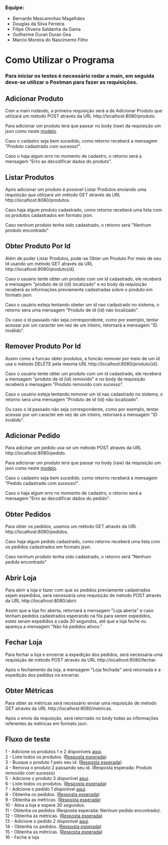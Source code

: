 ### Equipe: 
* Bernardo Mascarenhas Magalhães
* Douglas da Silva Ferreira
* Filipe Oliveira Saldanha da Gama
* Guilherme Duran Duran Gea
* Marcio Moreira do Nascimento Filho

# Como Utilizar o Programa

### Para iniciar os testes é necessário rodar a main, em seguida deve-se utilizar o Postman para fazer as requisições.

## Adicionar Produto
Com a main rodando, a primeira requisição será a de Adicionar Produto que utilizará um método POST através da URL http://localhost:8080/produto.

Para adicionar um produto terá que passar no body (raw) da requisição um json como neste [modelo](https://github.com/GuiDDuran/API-McRonalds-ProjetoAP1/blob/main/Modelos%20Json/JSON-Produtos.txt).

Caso o cadastro seja bem sucedido, como retorno receberá a mensagem "Produto cadastrado com sucesso!".

Caso o haja algum erro no momento de cadastro, o retorno será a mensagem "Erro ao decodificar dados do produto".


## Listar Produtos
Após adicionar um produto é possivel Listar Produtos enviando uma requisição que utilizará um método GET através da URL http://localhost:8080/produtos.

Caso haja algum produto cadastrado, como retorno receberá uma lista com os produtos cadastrados em formato json.

Caso nenhum produto tenha sido cadastrado, o retorno será "Nenhum produto encontrado"

## Obter Produto Por Id
Além de poder Listar Produtos, pode-se Obter um Produto Por meio de seu Id usando um método GET através da URL http://localhost:8080/produto{id}.

Caso o usuário tente obter um produto com um id cadastrado, ele receberá a mensagem "produto de id {id} localizado" e no body da requisição receberá as informações previamente cadastradas sobre o produto em formato json.

Caso o usuário esteja tentando obeter um id nao cadastrado no sistema, o retorno sera uma mensagem "Produto de id {id} não localizado".

Ou caso o id passado não seja correspondente, como por exemplo, tentar acessar por um caracter em vez de um inteiro, retornará a mensagem "ID inválido".

## Remover Produto Por Id
Assim como a funcao obter produtos, a funcão remover por meio de um id usa o método DELETE pela mesma URL http://localhost:8080/produto{id}.

Caso o usuário tente obter um produto com um id cadastrado, ele receberá a mensagem "produto de id {id} removido" e no body da requisição receberá a mensagem "Produto removido com sucesso".

Caso o usuário esteja tentando remover um id nao cadastrado no sistema, o retorno sera uma mensagem "Produto de id {id} não localizado".

Ou caso o id passado não seja correspondente, como por exemplo, tentar acessar por um caracter em vez de um inteiro, retornará a mensagem "ID inválido".

## Adicionar Pedido
Para adicinar um pedido usa-se um método POST através da URL http://localhost:8080/pedido.

Para adicionar um produto terá que passar no body (raw) da requisição um json como neste [modelo](https://github.com/GuiDDuran/API-McRonalds-ProjetoAP1/blob/main/Modelos%20Json/JSON-Pedidos.txt).

Caso o cadastro seja bem sucedido, como retorno receberá a mensagem "Pedido cadastrado com sucesso!".

Caso o haja algum erro no momento de cadastro, o retorno será a mensagem "Erro ao decodificar dados do pedido".

## Obter Pedidos
Para obter os pedidos, usamos um método GET através da URL http://localhost:8080/pedidos.

Caso haja algum pedido cadastrado, como retorno receberá uma lista com os pedidos cadastrados em formato json.

Caso nenhum produto tenha sido cadastrado, o retorno será "Nenhum pedido encontrado"

## Abrir Loja
Para abrir a loja e fazer com que os pedidos previamente cadastrados sejam expedidos, será necessária uma requisição de método POST através da URL http://localhost:8080/abrir.

Assim que a loja for aberta, retornará a mensagem "Loja aberta" e caso tenham pedidos cadastrados esperando na fila para serem expedidos, estes seram expedidos a cada 30 segundos, até que a loja feche ou apareça a mensagem "Não há pedidos ativos."

## Fechar Loja
Para fechar a loja e encerrar a expedição dos pedidos, será necessária uma requisição de método POST através da URL http://localhost:8080/fechar.

Após o fechamento da loja, a mensagem "Loja fechada" será retornada e a expedição dos pedidos irá encerrar.

## Obter Métricas
Para obter as métricas será necessário enviar uma requisição de método GET através da URL http://localhost:8080/metricas.

Após o envio da requisição, será retornado no body todas as informações referentes ás métricas em formato json.


## Fluxo de teste
1 - Adicione os produtos 1 e 2 disponíveis [aqui](https://github.com/GuiDDuran/API-McRonalds-ProjetoAP1/blob/main/Modelos%20Json/JSON-Produtos.txt).<br>
2 - Liste todos os produtos. ([Resposta esperada](https://github.com/GuiDDuran/API-McRonalds-ProjetoAP1/blob/main/Modelos%20Json/JSON-ListaProdutos1.txt))<br>
3 - Busque o produto 1 pelo seu id. ([Resposta esperada](https://github.com/GuiDDuran/API-McRonalds-ProjetoAP1/blob/main/Modelos%20Json/JSON-BuscaProduto1.txt))<br>
4 - Remova o produto 2 passando seu id. (Resposta esperada: Produto removido com sucesso)<br>
5 - Adicione o produto 3 disponível [aqui](https://github.com/GuiDDuran/API-McRonalds-ProjetoAP1/blob/main/Modelos%20Json/JSON-Produtos.txt).<br>
6 - Liste todos os produtos. ([Resposta esperada](https://github.com/GuiDDuran/API-McRonalds-ProjetoAP1/blob/main/Modelos%20Json/JSON-ListaProdutos2.txt))<br>
7 - Adicione o pedido 1 disponível [aqui](https://github.com/GuiDDuran/API-McRonalds-ProjetoAP1/blob/main/Modelos%20Json/JSON-Pedidos.txt).<br>
8 - Obtenha os pedidos. ([Resposta esperada](https://github.com/GuiDDuran/API-McRonalds-ProjetoAP1/blob/main/Modelos%20Json/JSON-ObterPedidos1.txt))<br>
9 - Obtenha as métricas. ([Resposta esperada](https://github.com/GuiDDuran/API-McRonalds-ProjetoAP1/blob/main/Modelos%20Json/JSON-ObterMetricas1.txt))<br>
10 - Abra a loja e espere 30 segundos.<br>
11 - Obtenha os pedidos (Resposta esperada: Nenhum pedido encontrado).<br>
12 - Obtenha as métricas. ([Resposta esperada](https://github.com/GuiDDuran/API-McRonalds-ProjetoAP1/blob/main/Modelos%20Json/JSON-ObterMetricas2.txt))<br>
13 - Adicione o pedido 2 disponível [aqui](https://github.com/GuiDDuran/API-McRonalds-ProjetoAP1/blob/main/Modelos%20Json/JSON-Pedidos.txt).<br>
14 - Obtenha os pedidos. ([Resposta esperada](https://github.com/GuiDDuran/API-McRonalds-ProjetoAP1/blob/main/Modelos%20Json/JSON-ObterPedidos3.txt))<br>
15 - Obtenha as métricas. ([Resposta esperada](https://github.com/GuiDDuran/API-McRonalds-ProjetoAP1/blob/main/Modelos%20Json/JSON-ObterMetricas3.txt))<br>
16 - Feche a loja<br>
